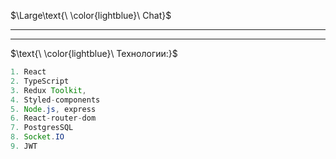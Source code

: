 
$\Large\text{\ \color{lightblue}\ Chat}$
____

____

$\text{\ \color{lightblue}\   Технологии:\}$  

```java
1. React
2. TypeScript
3. Redux Toolkit, 
4. Styled-components
5. Node.js, express
6. React-router-dom
7. PostgresSQL
8. Socket.IO
9. JWT
```
